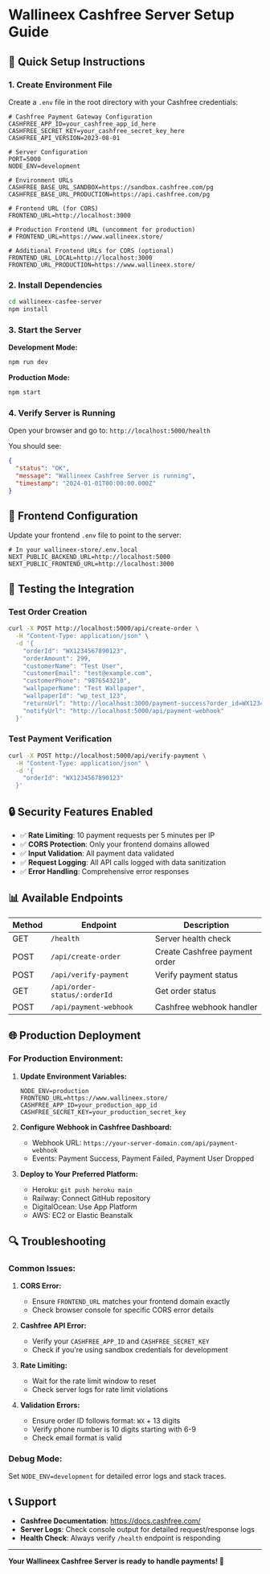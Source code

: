 # Wallineex Cashfree Server Setup Guide

## 🚀 Quick Setup Instructions

### 1. Create Environment File

Create a `.env` file in the root directory with your Cashfree credentials:

```env
# Cashfree Payment Gateway Configuration
CASHFREE_APP_ID=your_cashfree_app_id_here
CASHFREE_SECRET_KEY=your_cashfree_secret_key_here
CASHFREE_API_VERSION=2023-08-01

# Server Configuration
PORT=5000
NODE_ENV=development

# Environment URLs
CASHFREE_BASE_URL_SANDBOX=https://sandbox.cashfree.com/pg
CASHFREE_BASE_URL_PRODUCTION=https://api.cashfree.com/pg

# Frontend URL (for CORS)
FRONTEND_URL=http://localhost:3000

# Production Frontend URL (uncomment for production)
# FRONTEND_URL=https://www.wallineex.store/

# Additional Frontend URLs for CORS (optional)
FRONTEND_URL_LOCAL=http://localhost:3000
FRONTEND_URL_PRODUCTION=https://www.wallineex.store/
```

### 2. Install Dependencies

```bash
cd wallineex-casfee-server
npm install
```

### 3. Start the Server

**Development Mode:**
```bash
npm run dev
```

**Production Mode:**
```bash
npm start
```

### 4. Verify Server is Running

Open your browser and go to: `http://localhost:5000/health`

You should see:
```json
{
  "status": "OK",
  "message": "Wallineex Cashfree Server is running",
  "timestamp": "2024-01-01T00:00:00.000Z"
}
```

## 🔧 Frontend Configuration

Update your frontend `.env` file to point to the server:

```env
# In your wallineex-store/.env.local
NEXT_PUBLIC_BACKEND_URL=http://localhost:5000
NEXT_PUBLIC_FRONTEND_URL=http://localhost:3000
```

## 🧪 Testing the Integration

### Test Order Creation

```bash
curl -X POST http://localhost:5000/api/create-order \
  -H "Content-Type: application/json" \
  -d '{
    "orderId": "WX1234567890123",
    "orderAmount": 299,
    "customerName": "Test User",
    "customerEmail": "test@example.com",
    "customerPhone": "9876543210",
    "wallpaperName": "Test Wallpaper",
    "wallpaperId": "wp_test_123",
    "returnUrl": "http://localhost:3000/payment-success?order_id=WX1234567890123",
    "notifyUrl": "http://localhost:5000/api/payment-webhook"
  }'
```

### Test Payment Verification

```bash
curl -X POST http://localhost:5000/api/verify-payment \
  -H "Content-Type: application/json" \
  -d '{
    "orderId": "WX1234567890123"
  }'
```

## 🔒 Security Features Enabled

- ✅ **Rate Limiting**: 10 payment requests per 5 minutes per IP
- ✅ **CORS Protection**: Only your frontend domains allowed
- ✅ **Input Validation**: All payment data validated
- ✅ **Request Logging**: All API calls logged with data sanitization
- ✅ **Error Handling**: Comprehensive error responses

## 📊 Available Endpoints

| Method | Endpoint | Description |
|--------|----------|-------------|
| GET | `/health` | Server health check |
| POST | `/api/create-order` | Create Cashfree payment order |
| POST | `/api/verify-payment` | Verify payment status |
| GET | `/api/order-status/:orderId` | Get order status |
| POST | `/api/payment-webhook` | Cashfree webhook handler |

## 🌐 Production Deployment

### For Production Environment:

1. **Update Environment Variables:**
   ```env
   NODE_ENV=production
   FRONTEND_URL=https://www.wallineex.store/
   CASHFREE_APP_ID=your_production_app_id
   CASHFREE_SECRET_KEY=your_production_secret_key
   ```

2. **Configure Webhook in Cashfree Dashboard:**
   - Webhook URL: `https://your-server-domain.com/api/payment-webhook`
   - Events: Payment Success, Payment Failed, Payment User Dropped

3. **Deploy to Your Preferred Platform:**
   - Heroku: `git push heroku main`
   - Railway: Connect GitHub repository
   - DigitalOcean: Use App Platform
   - AWS: EC2 or Elastic Beanstalk

## 🔍 Troubleshooting

### Common Issues:

1. **CORS Error:**
   - Ensure `FRONTEND_URL` matches your frontend domain exactly
   - Check browser console for specific CORS error details

2. **Cashfree API Error:**
   - Verify your `CASHFREE_APP_ID` and `CASHFREE_SECRET_KEY`
   - Check if you're using sandbox credentials for development

3. **Rate Limiting:**
   - Wait for the rate limit window to reset
   - Check server logs for rate limit violations

4. **Validation Errors:**
   - Ensure order ID follows format: `WX` + 13 digits
   - Verify phone number is 10 digits starting with 6-9
   - Check email format is valid

### Debug Mode:

Set `NODE_ENV=development` for detailed error logs and stack traces.

## 📞 Support

- **Cashfree Documentation**: https://docs.cashfree.com/
- **Server Logs**: Check console output for detailed request/response logs
- **Health Check**: Always verify `/health` endpoint is responding

---

**Your Wallineex Cashfree Server is ready to handle payments! 🎉**
